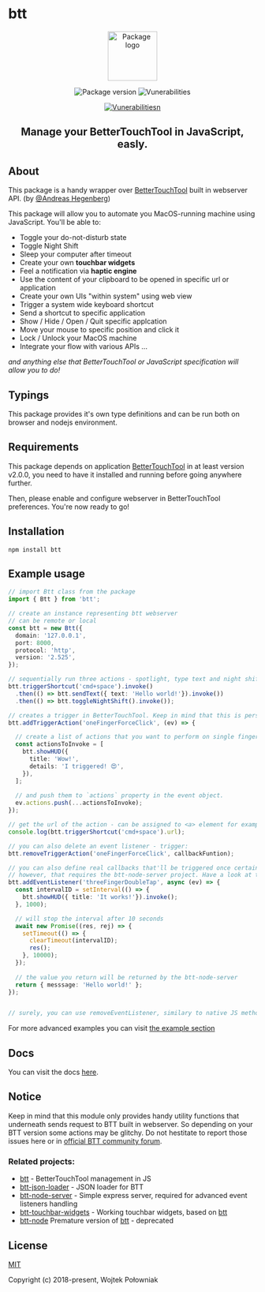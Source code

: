 # btt
<p align="center"><img width="100" src="https://user-images.githubusercontent.com/6313514/42529852-d9c76ab0-847f-11e8-8d8c-323d1d995b2d.png" alt="Package logo"></p>

<p align="center">
  <img src="https://badge.fury.io/js/btt.svg" alt="Package version">
  <img src="https://snyk.io/test/github/worie/btt/badge.svg" alt="Vunerabilities"></p>
<p align="center">
  <a href="https://nodei.co/npm/btt/">
  <img src="https://nodei.co/npm/btt.png?downloads=true&downloadRank=true" alt="Vunerabilitiesn"></a>
</p><p align="center"><h2 align="center">Manage your BetterTouchTool in JavaScript, easly.
</h2></p>

## About 
This package is a handy wrapper over [BetterTouchTool](https://folivora.ai/) built in webserver API. (by [@Andreas Hegenberg](https://github.com/fifafu))

This package will allow you to automate you MacOS-running machine using JavaScript. You'll be able to:

* Toggle your do-not-disturb state
* Toggle Night Shift
* Sleep your computer after timeout
* Create your own **touchbar widgets**
* Feel a notification via **haptic engine**
* Use the content of your clipboard to be opened in specific url or application
* Create your own UIs "within system" using web view 
* Trigger a system wide keyboard shortcut
* Send a shortcut to specific application
* Show / Hide / Open / Quit specific applcation
* Move your mouse to specific position and click it
* Lock / Unlock your MacOS machine
* Integrate your flow with various APIs ...

*and anything else that BetterTouchTool or JavaScript specification will allow you to do!*

## Typings

This package provides it's own type definitions and can be run both on browser and nodejs environment.

## Requirements

This package depends on application [BetterTouchTool](https://folivora.ai/) in at least version v2.0.0, you need to have it installed and running before going anywhere further.

Then, please enable and configure webserver in BetterTouchTool preferences. You're now ready to go!

## Installation

`npm install btt`

## Example usage

```ts
// import Btt class from the package
import { Btt } from 'btt';

// create an instance representing btt webserver
// can be remote or local
const btt = new Btt({
  domain: '127.0.0.1',
  port: 8000,
  protocol: 'http',
  version: '2.525',
});

// sequentially run three actions - spotlight, type text and night shift
btt.triggerShortcut('cmd+space').invoke()
  .then(() => btt.sendText({ text: 'Hello world!'}).invoke())
  .then(() => btt.toggleNightShift().invoke());

// creates a trigger in BetterTouchTool. Keep in mind that this is persistent until you manually delete it!
btt.addTriggerAction('oneFingerForceClick', (ev) => {

  // create a list of actions that you want to perform on single finger force click
  const actionsToInvoke = [
    btt.showHUD({
      title: 'Wow!',
      details: 'I triggered! 😍',
    }),
  ];
  
  // and push them to `actions` property in the event object.
  ev.actions.push(...actionsToInvoke);
});

// get the url of the action - can be assigned to <a> element for example, and once clicked - will perform given action
console.log(btt.triggerShortcut('cmd+space').url);

// you can also delete an event listener - trigger: 
btt.removeTriggerAction('oneFingerForceClick', callbackFuntion);

// you can also define real callbacks that'll be triggered once certain event happens!
// however, that requires the btt-node-server project. Have a look at the docs or example section to learn more
btt.addEventListener('threeFingerDoubleTap', async (ev) => {
  const intervalID = setInterval(() => {
    btt.showHUD({ title: 'It works!'}).invoke();
  }, 1000);

  // will stop the interval after 10 seconds
  await new Promise((res, rej) => {
    setTimeout(() => {
      clearTimeout(intervalID);
      res();
    }, 10000);
  });
  
  // the value you return will be returned by the btt-node-server 
  return { messsage: 'Hello world!' };
});


// surely, you can use removeEventListener, similary to native JS method implementation
```

For more advanced examples you can visit [the example section](https://github.com/Worie/btt/tree/master/examples)

## Docs

You can visit the docs [here](https://worie.github.io/btt/).

## Notice

Keep in mind that this module only provides handy utility functions that underneath sends request to BTT built in webserver.
So depending on your BTT version some actions may be glitchy. Do not hestitate to report those issues here or in [official BTT community forum](https://community.folivora.ai/categories).

### Related projects:

* [btt](https://github.com/Worie/btt) - BetterTouchTool management in JS
* [btt-json-loader](https://github.com/Worie/btt-json-loader) - JSON loader for BTT
* [btt-node-server](https://github.com/Worie/btt-node-server) - Simple express server, required for advanced event listeners handling
* [btt-touchbar-widgets](https://github.com/Worie/btt-touchbar-widgets) - Working touchbar widgets, based on [btt](https://github.com/Worie/btt)
* [btt-node](https://github.com/Worie/btt-node) Premature version of [btt](https://github.com/Worie/btt) - deprecated

## License

[MIT](http://opensource.org/licenses/MIT)

Copyright (c) 2018-present, Wojtek Połowniak